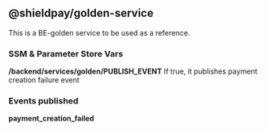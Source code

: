 ## @shieldpay/golden-service

This is a BE-golden service to be used as a reference.

### SSM & Parameter Store Vars

**/backend/services/golden/PUBLISH_EVENT**
If true, it publishes payment creation failure event

### Events published

**payment_creation_failed**
